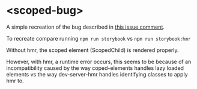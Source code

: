 # \<scoped-bug>

A simple recreation of the bug described in [this issue comment](https://github.com/modernweb-dev/web/issues/1177#issuecomment-758476504).

To recreate compare running `npm run storybook` vs `npm run storybook:hmr`

Without hmr, the scoped element (ScopedChild) is rendered properly.

However, with hmr, a runtime error occurs, this seems to be because of an incompatibility caused by the way
coped-elements handles lazy loaded elements vs the way dev-server-hmr handles identifying classes to apply hmr to.
